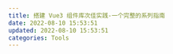 ```yaml
---
title: 搭建 Vue3 组件库次佳实践-一个完整的系列指南
date: 2022-08-10 15:53:51
updated: 2022-08-10 15:53:51
categories: Tools
---
```

